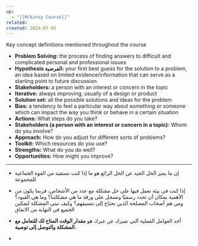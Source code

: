 ```yaml
---
up:
  - "[[Mckinsy Course]]"
related: 
created: 2024-07-01
---
```


Key concept definitions mentioned throughout the course

- **Problem Solving:** the process of finding answers to difficult and complicated personal and professional issues
- **Hypothesis الفرضية:** your first best guess for the solution to a problem, an idea based on limited evidence/information that can serve as a starting point to future discussion 
- **Stakeholders:** a person with an interest or concern in the topic 
- **Iterative:** always improving, usually of a design or product
- **Solution set:** all the possible solutions and ideas for the problem
- **Bias:** a tendency to feel a particular way about something or someone which can impact the way you think or behave in a certain situation
- **Actions:** What steps do you take?
- **Stakeholders (a person with an interest or concern in a topic):** Whom do you involve?
- **Approach:** How do you adjust for different sorts of problems?
- **Toolkit:** Which resources do you use?
- **Strengths:** What do you do well?
- **Opportunities:** How might you improve?

---
- إن ما يميز الحل الجيد عن الحل الرائع هو ما إذا كنت تستفيد من القوة الجماعية للمجموعة

- إذا كنت في بيئة تعمل فيها على حل مشكلة مع عدد من الأشخاص، فربما يكون من الأهمية بمكان أن تحدد رسميًا وتسجل على ورقة ما هي مشكلتنا؟ وما هي القيود؟ ومن هم أصحاب المصلحة الذين نحتاج إلى تنسيقهم؟ وكيف نبني المشكلة لتمكين الجميع في النهاية من الاتفاق

- أحد العوامل العملية التي تميزك عن غيرك هو **مقدار الوقت المتاح لك للتعامل مع المشكلة والتوصل إلى توصية.**

- 